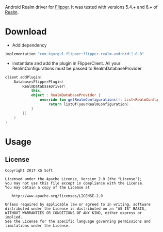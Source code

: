 Android Realm driver for [Flipper](https://github.com/facebook/flipper). It was 
tested with versions 5.4.+ and 6.+ of [Realm](https://github.com/realm/realm-java).

Download
========
* Add dependency
```kotlin
implementation "com.kgurgul.flipper:flipper-realm-android:1.0.0"
```
* Instantiate and add the plugin in FlipperClient. All your 
RealmConfigurations must be passed to RealmDatabaseProvider
```kotlin
client.addPlugin(
    DatabasesFlipperPlugin(
        RealmDatabaseDriver(
            this,
            object : RealmDatabaseProvider {
                override fun getRealmConfigurations(): List<RealmConfiguration> {
                    return listOf(yourRealmConfiguration)
            }
        })
    )
)
```

Usage
=====


License
-------
    Copyright 2017 KG Soft

    Licensed under the Apache License, Version 2.0 (the "License");
    you may not use this file except in compliance with the License.
    You may obtain a copy of the License at

       http://www.apache.org/licenses/LICENSE-2.0

    Unless required by applicable law or agreed to in writing, software
    distributed under the License is distributed on an "AS IS" BASIS,
    WITHOUT WARRANTIES OR CONDITIONS OF ANY KIND, either express or implied.
    See the License for the specific language governing permissions and
    limitations under the License.
